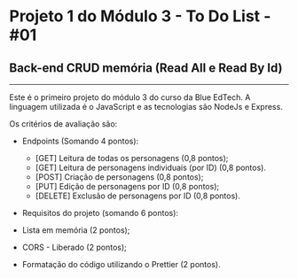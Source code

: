 # Projeto 1 do Módulo 3 - To Do List - #01

## Back-end CRUD memória (Read All e Read By Id)

---

Este é o primeiro projeto do módulo 3 do curso da Blue EdTech.
A linguagem utilizada é o JavaScript e as tecnologias são NodeJs e Express.

Os critérios de avaliação são:

- Endpoints (Somando 4 pontos):
  - [GET] Leitura de todas os personagens (0,8 pontos);
  - [GET] Leitura de personagens individuais (por ID) (0,8 pontos).
  - [POST] Criação de personagens (0,8 pontos);
  - [PUT] Edição de personagens por ID (0,8 pontos);
  - [DELETE] Exclusão de personagens por ID (0,8 pontos).

- Requisitos do projeto (somando 6 pontos):

- Lista em memória (2 pontos);
- CORS - Liberado (2 pontos);
- Formatação do código utilizando o Prettier (2 pontos).
